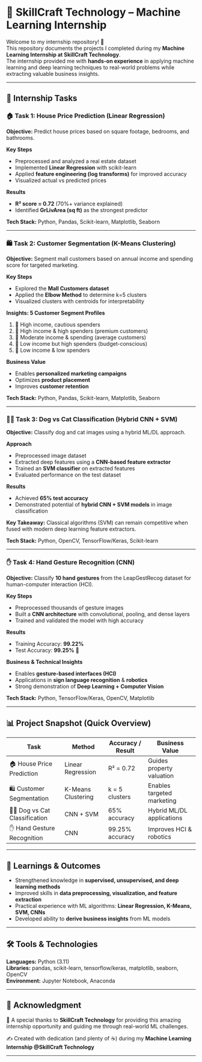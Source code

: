 # 📘 SkillCraft Technology – Machine Learning Internship  

Welcome to my internship repository! 🎉  
This repository documents the projects I completed during my **Machine Learning Internship at SkillCraft Technology**.  
The internship provided me with **hands-on experience** in applying machine learning and deep learning techniques to real-world problems while extracting valuable business insights.  

---

## 📂 Internship Tasks  

### 🏠 Task 1: House Price Prediction (Linear Regression)  
**Objective:** Predict house prices based on square footage, bedrooms, and bathrooms.  

**Key Steps**  
- Preprocessed and analyzed a real estate dataset  
- Implemented **Linear Regression** with scikit-learn  
- Applied **feature engineering (log transforms)** for improved accuracy  
- Visualized actual vs predicted prices  

**Results**  
- **R² score = 0.72** (70%+ variance explained)  
- Identified **GrLivArea (sq ft)** as the strongest predictor  

**Tech Stack:** Python, Pandas, Scikit-learn, Matplotlib, Seaborn  

---

### 🛍️ Task 2: Customer Segmentation (K-Means Clustering)  
**Objective:** Segment mall customers based on annual income and spending score for targeted marketing.  

**Key Steps**  
- Explored the **Mall Customers dataset**  
- Applied the **Elbow Method** to determine k=5 clusters  
- Visualized clusters with centroids for interpretability  

**Insights: 5 Customer Segment Profiles**  
1. 💼 High income, cautious spenders  
2. 👑 High income & high spenders (premium customers)  
3. 🙂 Moderate income & spending (average customers)  
4. 🛒 Low income but high spenders (budget-conscious)  
5. 🙁 Low income & low spenders  

**Business Value**  
- Enables **personalized marketing campaigns**  
- Optimizes **product placement**  
- Improves **customer retention**  

**Tech Stack:** Python, Pandas, Scikit-learn, Matplotlib, Seaborn  

---

### 🐶🐱 Task 3: Dog vs Cat Classification (Hybrid CNN + SVM)  
**Objective:** Classify dog and cat images using a hybrid ML/DL approach.  

**Approach**  
- Preprocessed image dataset  
- Extracted deep features using a **CNN-based feature extractor**  
- Trained an **SVM classifier** on extracted features  
- Evaluated performance on the test dataset  

**Results**  
- Achieved **65% test accuracy**  
- Demonstrated potential of **hybrid CNN + SVM models** in image classification  

**Key Takeaway:** Classical algorithms (SVM) can remain competitive when fused with modern deep learning feature extractors.  

**Tech Stack:** Python, OpenCV, TensorFlow/Keras, Scikit-learn  

---

### ✋ Task 4: Hand Gesture Recognition (CNN)  
**Objective:** Classify **10 hand gestures** from the LeapGestRecog dataset for human-computer interaction (HCI).  

**Key Steps**  
- Preprocessed thousands of gesture images  
- Built a **CNN architecture** with convolutional, pooling, and dense layers  
- Trained and validated the model with high accuracy  

**Results**  
- Training Accuracy: **99.22%**  
- Test Accuracy: **99.25%** 🚀  

**Business & Technical Insights**  
- Enables **gesture-based interfaces (HCI)**  
- Applications in **sign language recognition** & **robotics**  
- Strong demonstration of **Deep Learning + Computer Vision**  

**Tech Stack:** Python, TensorFlow/Keras, OpenCV, Matplotlib  

---

## 📊 Project Snapshot (Quick Overview)

| Task | Method | Accuracy / Result | Business Value |
|------|--------|------------------|----------------|
| 🏠 House Price Prediction | Linear Regression | R² = 0.72 | Guides property valuation |
| 🛍️ Customer Segmentation | K-Means Clustering | k = 5 clusters | Enables targeted marketing |
| 🐶🐱 Dog vs Cat Classification | CNN + SVM | 65% accuracy | Hybrid ML/DL applications |
| ✋ Hand Gesture Recognition | CNN | 99.25% accuracy | Improves HCI & robotics |

---

## 🚀 Learnings & Outcomes  
- Strengthened knowledge in **supervised, unsupervised, and deep learning methods**  
- Improved skills in **data preprocessing, visualization, and feature extraction**  
- Practical experience with ML algorithms: **Linear Regression, K-Means, SVM, CNNs**  
- Developed ability to **derive business insights** from ML models  

---

## 🛠️ Tools & Technologies  

**Languages:** Python (3.11)  
**Libraries:** pandas, scikit-learn, tensorflow/keras, matplotlib, seaborn, OpenCV  
**Environment:** Jupyter Notebook, Anaconda  

---

## 📌 Acknowledgment  

🙏 A special thanks to **SkillCraft Technology** for providing this amazing internship opportunity and guiding me through real-world ML challenges.  

✍️ Created with dedication (and plenty of ☕) during my **Machine Learning Internship @SkillCraft Technology**  

---
